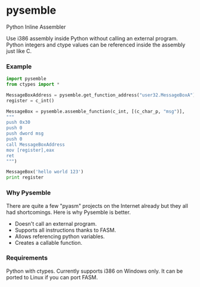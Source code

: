 pysemble
========

Python Inline Assembler

Use i386 assembly inside Python without calling an external program. Python integers and ctype values can
be referenced inside the assembly just like C.

### Example ###

```python
import pysemble
from ctypes import *

MessageBoxAddress = pysemble.get_function_address("user32.MessageBoxA")
register = c_int()

MessageBox = pysemble.assemble_function(c_int, [(c_char_p, "msg")],
"""
push 0x30
push 0
push dword msg
push 0
call MessageBoxAddress
mov [register],eax
ret
""")

MessageBox('hello world 123')
print register
```

### Why Pysemble ###

There are quite a few "pyasm" projects on the Internet already but they all had shortcomings. Here is why
Pysemble is better.

* Doesn't call an external program.
* Supports all instructions thanks to FASM.
* Allows referencing python variables.
* Creates a callable function.

### Requirements ###

Python with ctypes. Currently supports i386 on Windows only. It can be ported to Linux if you can port FASM.

